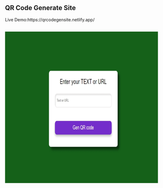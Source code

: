 <h2>QR Code Generate Site</h2>
Live Demo:https://qrcodegensite.netlify.app/

<br> <img src="QR code Generate/cd.jpeg" alt="" width="600px" height="500px">
